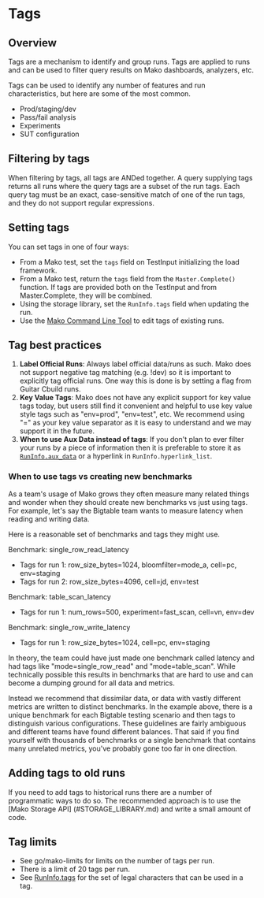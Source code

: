 # Tags

## Overview

Tags are a mechanism to identify and group runs. Tags are applied to runs and
can be used to filter query results on Mako dashboards, analyzers, etc.

Tags can be used to identify any number of features and run characteristics,
but here are some of the most common.

*   Prod/staging/dev
*   Pass/fail analysis
*   Experiments
*   SUT configuration

## Filtering by tags

When filtering by tags, all tags are ANDed together. A query supplying tags
returns all runs where the query tags are a subset of the run tags. Each query
tag must be an exact, case-sensitive match of one of the run tags, and they do
not support regular expressions.

## Setting tags

You can set tags in one of four ways:

*   From a Mako test, set the `tags` field on TestInput initializing the
    load framework.
*   From a Mako test, return the `tags` field from the `Master.Complete()`
    function. If tags are provided both on the TestInput and from
    Master.Complete, they will be combined.
*   Using the storage library, set the `RunInfo.tags` field when updating the
    run.
*   Use the [Mako Command Line Tool](CLI.md) to edit tags of
    existing runs.

## Tag best practices

1.  **Label Official Runs**: Always label official data/runs as such. Mako
    does not support negative tag matching (e.g. !dev) so it is important to
    explicitly tag official runs. One way this is done is by setting a flag
    from Guitar Cbuild runs.
2.  **Key Value Tags**: Mako does not have any explicit support for key
    value tags today, but users still find it convenient and helpful to use
    key value style tags such as "env=prod", "env=test", etc. We recommend
    using "=" as your key value separator as it is easy to understand and we
    may support it in the future.
3.  **When to use Aux Data instead of tags**: If you don't plan to ever filter
    your runs by a piece of information then it is preferable to store it as
    [`RunInfo.aux_data`](../spec/proto/mako.proto) or a hyperlink in
    `RunInfo.hyperlink_list`.

### When to use tags vs creating new benchmarks

As a team's usage of Mako grows they often measure many related things and
wonder when they should create new benchmarks vs just using tags. For example,
let's say the Bigtable team wants to measure latency when reading and writing
data.

Here is a reasonable set of benchmarks and tags they might use.

Benchmark: single_row_read_latency

*  Tags for run 1: row_size_bytes=1024, bloomfilter=mode_a, cell=pc, env=staging
*  Tags for run 2: row_size_bytes=4096, cell=jd, env=test

Benchmark: table_scan_latency

*  Tags for run 1: num_rows=500, experiment=fast_scan, cell=vn, env=dev

Benchmark: single_row_write_latency

*  Tags for run 1: row_size_bytes=1024, cell=pc, env=staging

In theory, the team could have just made one benchmark called latency and had
tags like "mode=single_row_read" and "mode=table_scan". While technically
possible this results in benchmarks that are hard to use and can become a
dumping ground for all data and metrics.

Instead we recommend that dissimilar data, or data with vastly different
metrics are written to distinct benchmarks. In the example above, there is a
unique benchmark for each Bigtable testing scenario and then tags to
distinguish various configurations. These guidelines are fairly ambiguous and
different teams have found different balances. That said if you find yourself
with thousands of benchmarks or a single benchmark that contains many unrelated
metrics, you've probably gone too far in one direction.

## Adding tags to old runs

If you need to add tags to historical runs there are a number of programmatic
ways to do so. The recommended approach is to use the [Mako Storage API]
(#STORAGE_LIBRARY.md) and write a small amount of code.

## Tag limits

- See go/mako-limits for limits on the number of tags per run.
- There is a limit of 20 tags per run.
- See [RunInfo.tags](../spec/proto/mako.proto) for the set of legal characters that can be used in a tag.
